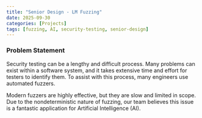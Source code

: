 ```yaml
---
title: "Senior Design - LM Fuzzing"
date: 2025-09-30
categories: [Projects]
tags: [fuzzing, AI, security-testing, senior-design]
---
```


### Problem Statement
Security testing can be a lengthy and difficult process. Many problems can exist within a software system, and it takes extensive time and effort for testers to identify them. To assist with this process, many engineers use automated fuzzers.

Modern fuzzers are highly effective, but they are slow and limited in scope. Due to the nondeterministic nature of fuzzing, our team believes this issue is a fantastic application for Artificial Intelligence (AI).
